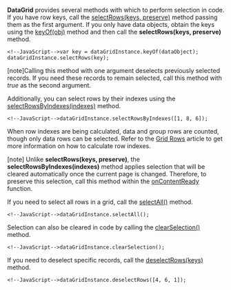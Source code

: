 **DataGrid** provides several methods with which to perform selection in code. If you have row keys, call the [selectRows(keys, preserve)](/api-reference/10%20UI%20Widgets/dxDataGrid/3%20Methods/selectRows(keys_preserve).md '/Documentation/ApiReference/UI_Widgets/dxDataGrid/Methods/#selectRowskeys_preserve') method passing them as the first argument. If you only have data objects, obtain the keys using the [keyOf(obj)](/api-reference/10%20UI%20Widgets/dxDataGrid/3%20Methods/keyOf(obj).md '/Documentation/ApiReference/UI_Widgets/dxDataGrid/Methods/#keyOfobj') method and then call the **selectRows(keys, preserve)** method.

	<!--JavaScript-->var key = dataGridInstance.keyOf(dataObject);
	dataGridInstance.selectRows(key);

[note]Calling this method with one argument deselects previously selected records. If you need these records to remain selected, call this method with *true* as the second argument.

Additionally, you can select rows by their indexes using the [selectRowsByIndexes(indexes)](/api-reference/10%20UI%20Widgets/dxDataGrid/3%20Methods/selectRowsByIndexes(indexes).md '/Documentation/ApiReference/UI_Widgets/dxDataGrid/Methods/#selectRowsByIndexesindexes') method. 

	<!--JavaScript-->dataGridInstance.selectRowsByIndexes([1, 8, 6]);

When row indexes are being calculated, data and group rows are counted, though only data rows can be selected. Refer to the [Grid Rows](/concepts/10%20UI%20Widgets/70%20Data%20Grid/001%20Visual%20Elements/020%20Grid%20Rows.md '/Documentation/Guide/UI_Widgets/Data_Grid/Visual_Elements/#Grid_Rows') article to get more information on how to calculate row indexes.

[note] Unlike **selectRows(keys, preserve)**, the **selectRowsByIndexes(indexes)** method applies selection that will be cleared automatically once the current page is changed. Therefore, to preserve this selection, call this method within the [onContentReady](/api-reference/10%20UI%20Widgets/dxDataGrid/1%20Configuration/onContentReady.md '/Documentation/ApiReference/UI_Widgets/dxDataGrid/Configuration/#onContentReady') function.

If you need to select all rows in a grid, call the [selectAll()](/api-reference/10%20UI%20Widgets/dxDataGrid/3%20Methods/selectAll().md '/Documentation/ApiReference/UI_Widgets/dxDataGrid/Methods/#selectAll') method.

	<!--JavaScript-->dataGridInstance.selectAll();

Selection can also be cleared in code by calling the [clearSelection()](/api-reference/10%20UI%20Widgets/dxDataGrid/3%20Methods/clearSelection().md '/Documentation/ApiReference/UI_Widgets/dxDataGrid/Methods/#clearSelection') method.

	<!--JavaScript-->dataGridInstance.clearSelection();

If you need to deselect specific records, call the [deselectRows(keys)](/api-reference/10%20UI%20Widgets/dxDataGrid/3%20Methods/deselectRows(keys).md '/Documentation/ApiReference/UI_Widgets/dxDataGrid/Methods/#deselectRowskeys') method.

	<!--JavaScript-->dataGridInstance.deselectRows([4, 6, 1]);